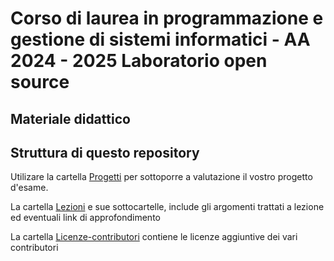 # Corso di laurea in programmazione e gestione di sistemi informatici - AA 2024 - 2025 Laboratorio open source

## Materiale didattico

## Struttura di questo repository

Utilizare la cartella [Progetti](Progetti) per sottoporre a valutazione il vostro progetto d'esame.

La cartella [Lezioni](Lezioni) e sue sottocartelle, include gli argomenti trattati a lezione ed eventuali link di approfondimento

La cartella [Licenze-contributori](Licenze-contributori) contiene le licenze aggiuntive dei vari contributori
